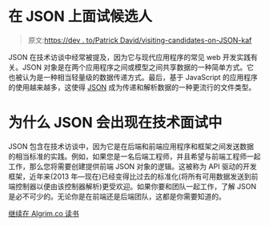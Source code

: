 # 在 JSON 上面试候选人

> 原文:[https://dev . to/Patrick David/visiting-candidates-on-JSON-kaf](https://dev.to/patrickdavid/interviewing-candidates-on-json-kaf)

JSON 在技术访谈中经常被提及，因为它与现代应用程序的常见 web 开发实践有关。JSON 对象是在两个应用程序之间或模型之间共享数据的一种简单方式。它也被认为是一种相当轻量级的数据传递方式。最后，基于 JavaScript 的应用程序的使用越来越多，这使得 [JSON](https://www.algrim.co/posts/226-json-interview-questions) 成为传递和解析数据的一种更流行的文件类型。

# [](#why-is-json-covered-in-technical-interviews)为什么 JSON 会出现在技术面试中

JSON 包含在技术访谈中，因为它是在后端和前端应用程序和框架之间发送数据的相当标准的实践。例如，如果您是一名后端工程师，并且希望与前端工程师一起工作，那么您将需要创建提供前端 JSON 对象的逻辑。这被称为 API 驱动的开发框架，近年来(2013 年—现在)已经变得比过去的标准化(将所有可用数据发送到前端控制器以便由该控制器解析)更受欢迎。如果你要和团队一起工作，了解 JSON 是必不可少的。无论你是在前端还是后端团队，这都是你需要知道的。

[继续在 Algrim.co 读书](https://www.algrim.co/posts/226-json-interview-questions)